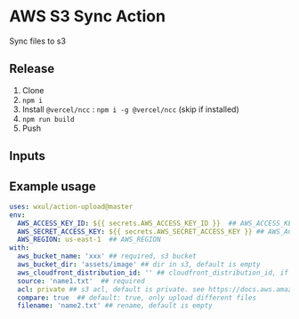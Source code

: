 # AWS S3 Sync Action

Sync files to s3

## Release

1. Clone
2. `npm i`
3. Install `@vercel/ncc` : `npm i -g @vercel/ncc` (skip if installed)
4. `npm run build`
5. Push

## Inputs

## Example usage

``` yml
uses: wxul/action-upload@master
env:
  AWS_ACCESS_KEY_ID: ${{ secrets.AWS_ACCESS_KEY_ID }}  ## AWS_ACCESS_KEY_ID
  AWS_SECRET_ACCESS_KEY: ${{ secrets.AWS_SECRET_ACCESS_KEY }} ## AWS_ACCESS_KEY_ID
  AWS_REGION: us-east-1  ## AWS_REGION
with:
  aws_bucket_name: 'xxx' ## required, s3 bucket
  aws_bucket_dir: 'assets/image' ## dir in s3, default is empty
  aws_cloudfront_distribution_id: '' ## cloudfront_distribution_id, if set, will create invalidation (make sure your aws account has invalidation permissions)
  source: 'name1.txt'  ## required
  acl: private ## s3 acl, default is private. see https://docs.aws.amazon.com/en_us/AmazonS3/latest/userguide/acl-overview.html
  compare: true  ## default: true, only upload different files
  filename: 'name2.txt' ## rename, default is empty
```
